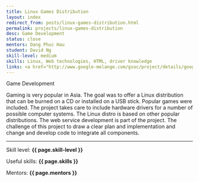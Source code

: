 ```yaml
---
title: Linux Games Distribution
layout: index
redirect_from: posts/linux-games-distribution.html
permalink: projects/linux-games-distribution
desc: Game Development
status: close
mentors: Dang Phuc Hau
student: David Ng
skill-level: medium
skills: Linux, Web technologies, HTML, driver knowledge
links: <a href="http://www.google-melange.com/gsoc/project/details/google/gsoc2012/biohack/5668600916475904">GSoC page</a>
---
```

Game Development

Gaming is very popular in Asia. The goal was to offer a Linux distribution that can be burned on a CD or installed on a USB stick. Popular games were included. The project takes care to include hardware drivers for a number of possible computer systems. The Linux distro is based on other popular distributions. The web service development is part of the project. The challenge of this project to draw a clear plan and implementation and change and develop code to integrate all components.

* * *

Skill level: **{{ page.skill-level }}**

Useful skills: **{{ page.skills }}**

Mentors: **{{ page.mentors }}**
